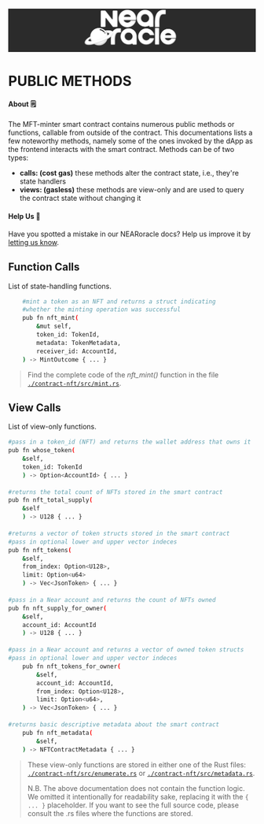 <p align="center">
  <a href="https://near.org/">
    <img alt="NearMonotoneWhite" src="https://github.com/BalloonBox-Inc/near-oracle-contracts/blob/dev/images/monotone-white-bg.png" width="1300" />
  </a>
</p>

# PUBLIC METHODS

#### About :spiral_notepad:
The MFT-minter smart contract contains numerous public methods or functions, callable from outside of the contract. This documentations lists a few noteworthy methods, namely some of the ones invoked by the dApp as the frontend interacts with the smart contract. Methods can be of two types:
 - **calls: (cost gas)** these methods alter the contract state, i.e., they're state handlers
 - **views: (gasless)** these methods are view-only and are used to query the contract state without changing it

#### Help Us :handshake:
Have you spotted a mistake in our NEARoracle docs? Help us improve it by [letting us know](https://www.balloonbox.io/contact).

## Function Calls
List of state-handling functions.
```bash
    #mint a token as an NFT and returns a struct indicating
    #whether the minting operation was successful
    pub fn nft_mint(
        &mut self,
        token_id: TokenId,
        metadata: TokenMetadata,
        receiver_id: AccountId,
    ) -> MintOutcome { ... }
```
> Find the complete code of the *nft_mint()* function in the file [`./contract-nft/src/mint.rs`](src/mint.rs).

## View Calls
List of view-only functions.
```bash
#pass in a token_id (NFT) and returns the wallet address that owns it
pub fn whose_token(
    &self,
    token_id: TokenId
    ) -> Option<AccountId> { ... }

#returns the total count of NFTs stored in the smart contract
pub fn nft_total_supply(
    &self
    ) -> U128 { ... }

#returns a vector of token structs stored in the smart contract
#pass in optional lower and upper vector indeces
pub fn nft_tokens(
    &self,
    from_index: Option<U128>,
    limit: Option<u64>
    ) -> Vec<JsonToken> { ... }

#pass in a Near account and returns the count of NFTs owned
pub fn nft_supply_for_owner(
    &self,
    account_id: AccountId
    ) -> U128 { ... }

#pass in a Near account and returns a vector of owned token structs
#pass in optional lower and upper vector indeces
    pub fn nft_tokens_for_owner(
        &self,
        account_id: AccountId,
        from_index: Option<U128>,
        limit: Option<u64>,
    ) -> Vec<JsonToken> { ... }

#returns basic descriptive metadata about the smart contract
    pub fn nft_metadata(
        &self,
    ) -> NFTContractMetadata { ... }
```
> These view-only functions are stored in either one of the Rust files: [`./contract-nft/src/enumerate.rs`](src/enumerate.rs) or [`./contract-nft/src/metadata.rs`](src/metadata.rs).
> 
> N.B. The above documentation does not contain the function logic. We omitted it intentionally for readability sake, replacing it with the `{ ... }` placeholder. If you want to see the full source code, please consult the .rs files where the functions are stored.